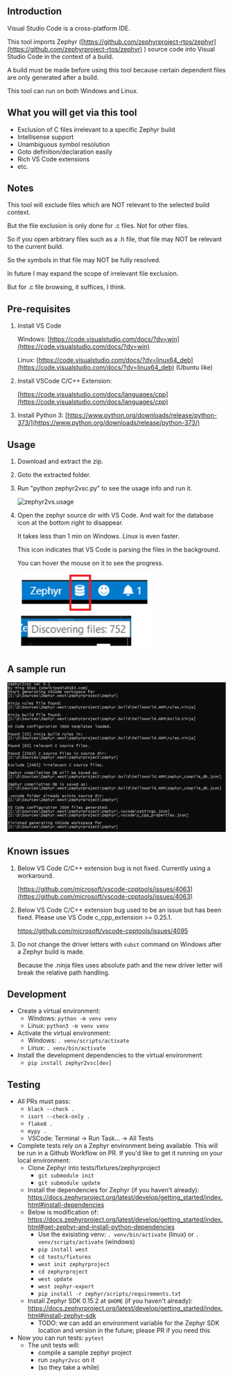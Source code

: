## Introduction

Visual Studio Code is a cross-platform IDE.

This tool imports Zephyr ([https://github.com/zephyrproject-rtos/zephyr](https://github.com/zephyrproject-rtos/zephyr) ) source code into Visual Studio Code in the context of a build.

A build must be made before using this tool because certain dependent files are only generated after a build.

This tool can run on both Windows and Linux. 

## What you will get via this tool

- Exclusion of C files irrelevant to a specific Zephyr build
- Intellisense support
- Unambiguous symbol resolution
- Goto definition/declaration easily
- Rich VS Code extensions
- etc.

## Notes

This tool will exclude files which are NOT relevant to the selected build context.

But the file exclusion is only done for .c files. Not for other files.

So if you open arbitrary files such as a .h file, that file may NOT be relevant to the current build.

So the symbols in that file may NOT be fully resolved.

In future I may expand the scope of irrelevant file exclusion.

But for .c file browsing, it suffices, I think. 

## Pre-requisites

1. Install VS Code

   Windows: [https://code.visualstudio.com/docs/?dv=win](https://code.visualstudio.com/docs/?dv=win)   

   Linux:  [https://code.visualstudio.com/docs/?dv=linux64_deb](https://code.visualstudio.com/docs/?dv=linux64_deb) (Ubuntu like)

2. Install VSCode C/C++ Extension:

   [https://code.visualstudio.com/docs/languages/cpp](https://code.visualstudio.com/docs/languages/cpp)
3. Install Python 3:
   [https://www.python.org/downloads/release/python-373/](https://www.python.org/downloads/release/python-373/)

## Usage

1. Download and extract the zip.

2. Goto the extracted folder.

3. Run "python zephyr2vsc.py" to see the usage info and run it. 

   ![zephyr2vs.usage](https://raw.githubusercontent.com/smrtos/Zephyr2VSC/master/pics/zephyr2vs.usage.png)

4. Open the zephyr source dir with VS Code. And wait for the database icon at the bottom right to disappear. 

   It takes less than 1 min on Windows. Linux is even faster. 

   This icon indicates that VS Code is parsing the files in the background.

   You can hover the mouse on it to see the progress. 

    ![file parsing icon](https://raw.githubusercontent.com/smwikipedia/zephyr2vsc/master/pics/file%20parsing%20icon.png)

## A sample run

![zephyr2vs.run](https://raw.githubusercontent.com/smwikipedia/zephyr2vsc/master/pics/zephyr2vs.run.png)

## Known issues

1. Below VS Code C/C++ extension bug is not fixed. Currently using a workaround.

   [https://github.com/microsoft/vscode-cpptools/issues/4063](https://github.com/microsoft/vscode-cpptools/issues/4063)

2. Below VS Code C/C++ extension bug used to be an issue but has been fixed. Please use VS Code c_cpp_extension >= 0.25.1.

   <https://github.com/microsoft/vscode-cpptools/issues/4095>
   
3. Do not change the driver letters with `subst` command on Windows after a Zephyr build is made.

   Because the .ninja files uses absolute path and the new driver letter will break the relative path handling.

## Development

* Create a virtual environment:
  * Windows: `python -m venv venv`
  * Linux: `python3 -m venv venv`
* Activate the virtual environment:
  * Windows: `. venv/scripts/activate`
  * Linux: `. venv/bin/activate`
* Install the development dependencies to the virtual environment:
  * `pip install zephyr2vsc[dev]`

## Testing

* All PRs must pass:
  * `black --check .`
  * `isort --check-only .`
  * `flake8 .`
  * `mypy .`
  * VSCode: Terminal -> Run Task... -> All Tests
* Complete tests rely on a Zephyr environment being available.  This will be run in a Github Workflow on PR.  If you'd like to get it running on your local environment:
  * Clone Zephyr into tests/fixtures/zephyrproject
    * `git submodule init`
    * `git submodule update`
  * Install the dependencies for Zephyr (if you haven't already): https://docs.zephyrproject.org/latest/develop/getting_started/index.html#install-dependencies
  * Below is modification of: https://docs.zephyrproject.org/latest/develop/getting_started/index.html#get-zephyr-and-install-python-dependencies
    * Use the exisisting venv: `. venv/bin/activate` (linux) or `. venv/scripts/activate` (windows)
    * `pip install west`
    * `cd tests/fixtures`
    * `west init zephyrproject`
    * `cd zephyrproject`
    * `west update`
    * `west zephyr-export`
    * `pip install -r zephyr/scripts/requirements.txt`
  * Install Zephyr SDK 0.15.2 at `$HOME` (if you haven't already): https://docs.zephyrproject.org/latest/develop/getting_started/index.html#install-zephyr-sdk
    * TODO: we can add an environment variable for the Zephyr SDK location and version in the future; please PR if you need this
* Now you can run tests: `pytest`
  * The unit tests will:
    * compile a sample zephyr project
    * run `zephyr2vsc` on it
    * (so they take a while)
